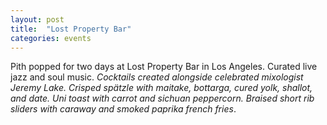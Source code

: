 ```yaml
---
layout: post
title:  "Lost Property Bar"
categories: events
---
```


Pith popped for two days at Lost Property Bar in Los Angeles. Curated live jazz and soul music.
<em>Cocktails created alongside celebrated mixologist Jeremy Lake. Crisped spätzle with maitake, bottarga, cured
yolk, shallot, and date. Uni toast with carrot and sichuan peppercorn. Braised short rib sliders with caraway and
smoked paprika french fries</em>.
